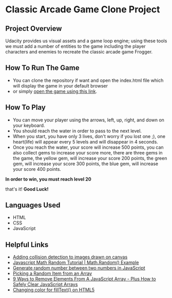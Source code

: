 # Classic Arcade Game Clone Project

## Project Overview

Udacity provides us visual assets and a game loop engine; using these tools we must add a number of entities to the game including the player characters and enemies to recreate the classic arcade game Frogger.

## How To Run The Game

- You can clone the repository if want and open the index.html file which will display the game in your default browser
- or simply [open the game using this link](https://rodanus.github.io/ClassicArcadeGameClone/).


## How To Play

- You can move your player using the arrows, left, up, right, and down on your keyboard.
- You should reach the water in order to pass to the next level.
- When you start, you have only 3 lives, don't worry if you lost one ;), one heart(life) will appear every 5 levels and will disappear in 4 seconds.
- Once you reach the water, your score will increase 500 points, you can also collect gems to increase your score more, there are three gems in the game, the yellow gem, will increase your score 200 points, the green gem, will increase your score 300 points, the blue gem, will increase your score 400 points.

**In order to win, you must reach level 20**

that's it!
**Good Luck!**

## Languages Used

- HTML
- CSS
- JavaScript

## Helpful Links

- [Adding collision detection to images drawn on canvas](https://stackoverflow.com/questions/13916966/adding-collision-detection-to-images-drawn-on-canvas)
- [Javascript Math Random Tutorial | Math.Random() Example](https://appdividend.com/2019/02/20/javascript-math-random-tutorial-math-random-example/)
- [Generate random number between two numbers in JavaScript](https://stackoverflow.com/questions/4959975/generate-random-number-between-two-numbers-in-javascript)
- [Picking a Random Item from an Array](https://www.kirupa.com/html5/picking_random_item_from_array.htm)
- [9 Ways to Remove Elements From A JavaScript Array - Plus How to Safely Clear JavaScript Arrays](https://love2dev.com/blog/javascript-remove-from-array/)
- [Changing color for fillText() on HTML5 <canvas>](https://stackoverflow.com/questions/15750013/changing-color-for-filltext-on-html5-canvas)